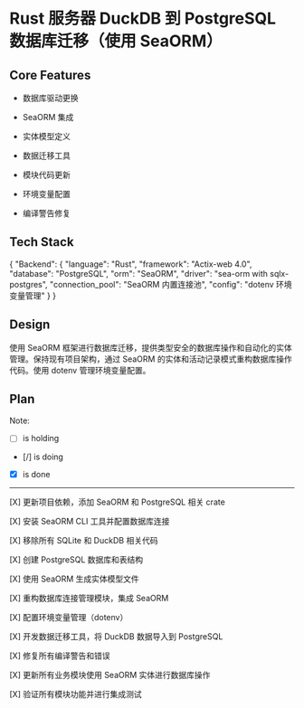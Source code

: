 # Rust 服务器 DuckDB 到 PostgreSQL 数据库迁移（使用 SeaORM）

## Core Features

- 数据库驱动更换

- SeaORM 集成

- 实体模型定义

- 数据迁移工具

- 模块代码更新

- 环境变量配置

- 编译警告修复

## Tech Stack

{
  "Backend": {
    "language": "Rust",
    "framework": "Actix-web 4.0",
    "database": "PostgreSQL",
    "orm": "SeaORM",
    "driver": "sea-orm with sqlx-postgres",
    "connection_pool": "SeaORM 内置连接池",
    "config": "dotenv 环境变量管理"
  }
}

## Design

使用 SeaORM 框架进行数据库迁移，提供类型安全的数据库操作和自动化的实体管理。保持现有项目架构，通过 SeaORM 的实体和活动记录模式重构数据库操作代码。使用 dotenv 管理环境变量配置。

## Plan

Note: 

- [ ] is holding
- [/] is doing
- [X] is done

---

[X] 更新项目依赖，添加 SeaORM 和 PostgreSQL 相关 crate

[X] 安装 SeaORM CLI 工具并配置数据库连接

[X] 移除所有 SQLite 和 DuckDB 相关代码

[X] 创建 PostgreSQL 数据库和表结构

[X] 使用 SeaORM 生成实体模型文件

[X] 重构数据库连接管理模块，集成 SeaORM

[X] 配置环境变量管理（dotenv）

[X] 开发数据迁移工具，将 DuckDB 数据导入到 PostgreSQL

[X] 修复所有编译警告和错误

[X] 更新所有业务模块使用 SeaORM 实体进行数据库操作

[X] 验证所有模块功能并进行集成测试
